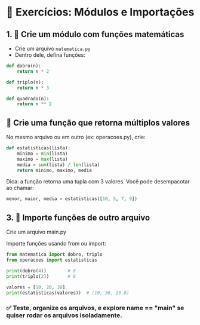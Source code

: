 # 🧪 Exercícios: Módulos e Importações

## 1. 📐 Crie um módulo com funções matemáticas

- Crie um arquivo `matematica.py`
- Dentro dele, defina funções:

```python
def dobro(n):
    return n * 2

def triplo(n):
    return n * 3

def quadrado(n):
    return n ** 2
```
## 🔁 Crie uma função que retorna múltiplos valores
No mesmo arquivo ou em outro (ex: operacoes.py), crie:
```python
def estatisticas(lista):
    minimo = min(lista)
    maximo = max(lista)
    media = sum(lista) / len(lista)
    return minimo, maximo, media
```
Dica: a função retorna uma tupla com 3 valores. Você pode desempacotar ao chamar:
```python
menor, maior, media = estatisticas([10, 5, 7, 9])
```

## 3. 🧩 Importe funções de outro arquivo
Crie um arquivo main.py

Importe funções usando from ou import:

```python
from matematica import dobro, triplo
from operacoes import estatisticas

print(dobro(4))        # 8
print(triplo(2))       # 6

valores = [10, 20, 30]
print(estatisticas(valores))  # (10, 30, 20.0)
```

### ✅ Teste, organize os arquivos, e explore __name__ == "__main__" se quiser rodar os arquivos isoladamente.